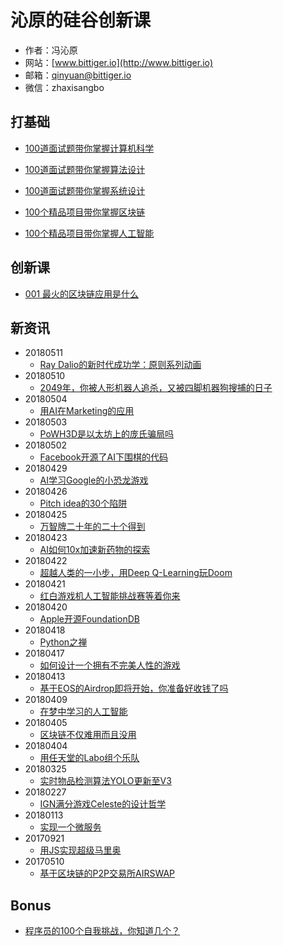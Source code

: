 # 沁原的硅谷创新课

- 作者：冯沁原
- 网站：[www.bittiger.io](http://www.bittiger.io)
- 邮箱：qinyuan@bittiger.io
- 微信：zhaxisangbo

## 打基础

- [100道面试题带你掌握计算机科学](ComputerScience/README.md)
- [100道面试题带你掌握算法设计](AlgorithmDesign/README.md)
- [100道面试题带你掌握系统设计](SystemDesign/README.md)

- [100个精品项目带你掌握区块链](https://github.com/Fabsqrt/Blockchain)
- [100个精品项目带你掌握人工智能](ArtificialIntelligent/README.md)

## 创新课

- [001 最火的区块链应用是什么](https://www.youtube.com/watch?v=tKPeYjldW_A)

## 新资讯

- 20180511
  - [Ray Dalio的新时代成功学：原则系列动画](https://www.principles.com/principles-for-success/)
- 20180510
  - [2049年，你被人形机器人追杀，又被四脚机器狗搜捕的日子](https://www.youtube.com/watch?v=vjSohj-Iclc)
- 20180504
  - [用AI在Marketing的应用](https://www.youtube.com/watch?v=FYMjXD3G__Y)
- 20180503
  - [PoWH3D是以太坊上的庞氏骗局吗](https://github.com/pytorch/elf)
- 20180502
  - [Facebook开源了AI下围棋的代码](https://github.com/pytorch/elf)
- 20180429
  - [AI学习Google的小恐龙游戏](https://www.youtube.com/watch?v=sB_IGstiWlc)
- 20180426
  - [Pitch idea的30个陷阱](https://www.youtube.com/watch?v=4LTtr45y7P0)
- 20180425
  - [万智牌二十年的二十个得到](https://www.youtube.com/watch?v=QHHg99hwQGY)
- 20180423
  - [AI如何10x加速新药物的探索](https://www.youtube.com/watch?v=hY9Bc3mtphs)
- 20180422
  - [超越人类的一小步，用Deep Q-Learning玩Doom](https://medium.freecodecamp.org/an-introduction-to-deep-q-learning-lets-play-doom-54d02d8017d8)
- 20180421
  - [红白游戏机人工智能挑战赛等着你来](https://contest.openai.com/)
- 20180420
  - [Apple开源FoundationDB](https://github.com/apple/foundationdb)
- 20180418
  - [Python之禅](https://www.youtube.com/watch?v=WJe3qVSOUqE)
- 20180417
  - [如何设计一个拥有不完美人性的游戏](https://www.youtube.com/watch?v=0IUaGQhlPwo)
- 20180413
  - [基于EOS的Airdrop即将开始，你准备好收钱了吗](https://eosdac.io/)
- 20180409
  - [在梦中学习的人工智能](https://worldmodels.github.io/)
- 20180405
  - [区块链不仅难用而且没用](https://medium.com/@kaistinchcombe/decentralized-and-trustless-crypto-paradise-is-actually-a-medieval-hellhole-c1ca122efdec)
- 20180404
  - [用任天堂的Labo组个乐队](https://www.youtube.com/watch?v=Fueos7OJeuo)
- 20180325
  - [实时物品检测算法YOLO更新至V3](https://pjreddie.com/darknet/yolo/)
- 20180227
  - [IGN满分游戏Celeste的设计哲学](https://www.youtube.com/watch?v=4RlpMhBKNr0)
- 20180113
  - [实现一个微服务](https://koukia.ca/a-microservices-implementation-journey-part-1-9f6471fe917)
- 20170921
  - [用JS实现超级马里奥](https://www.youtube.com/watch?v=g-FpDQ8Eqw8&list=PLS8HfBXv9ZWWe8zXrViYbIM2Hhylx8DZx&index=0)
- 20170510
  - [基于区块链的P2P交易所AIRSWAP](https://www.airswap.io/technology)


## Bonus

- [程序员的100个自我挑战，你知道几个？](Bonus/Challenge.md)
